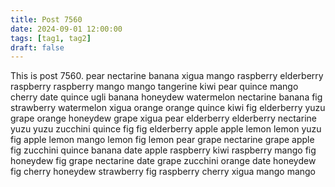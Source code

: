 ```yaml
---
title: Post 7560
date: 2024-09-01 12:00:00
tags: [tag1, tag2]
draft: false
---
```

This is post 7560.
pear
nectarine
banana
xigua
mango
raspberry
elderberry
raspberry
raspberry
mango
mango
tangerine
kiwi
pear
quince
mango
cherry
date
quince
ugli
banana
honeydew
watermelon
nectarine
banana
fig
strawberry
watermelon
xigua
orange
orange
quince
kiwi
fig
elderberry
yuzu
grape
orange
honeydew
grape
xigua
pear
elderberry
elderberry
nectarine
yuzu
yuzu
zucchini
quince
fig
fig
elderberry
apple
apple
lemon
lemon
yuzu
fig
apple
lemon
mango
lemon
fig
lemon
pear
grape
nectarine
grape
apple
fig
zucchini
quince
banana
date
apple
raspberry
kiwi
raspberry
mango
fig
honeydew
fig
grape
nectarine
date
grape
zucchini
orange
date
honeydew
fig
cherry
honeydew
strawberry
fig
raspberry
cherry
xigua
mango
mango

